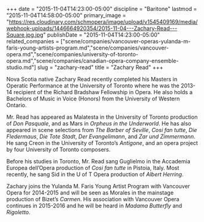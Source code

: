 +++
date = "2015-11-04T14:23:00-05:00"
discipline = "Baritone"
lastmod = "2015-11-04T14:58:00-05:00"
primary_image = "https://res.cloudinary.com/schmopera/image/upload/v1545409169/media/webhook-uploads/1446664920354/2015-11-04---Zachary-Read---Square.jpg.jpg"
publishDate = "2015-11-04T14:23:00-05:00"
related_companies = ["scene/companies/vancouver-operas-yulanda-m-faris-young-artists-program.md","scene/companies/vancouver-opera.md","scene/companies/university-of-toronto-opera.md","scene/companies/canadian-opera-company-ensemble-studio.md"]
slug = "zachary-read"
title = "Zachary Read"
+++

Nova Scotia native Zachary Read recently completed his Masters in Operatic Performance at the University of Toronto where he was the 2013-14 recipient of the Richard Bradshaw Fellowship in Opera. He also holds a Bachelors of Music in Voice (Honors) from the University of Western Ontario.

Mr. Read has appeared as Malatesta in the University of Toronto production of *Don Pasquale*, and as Mars in *Orpheus in the Underworld*. He has also appeared in scene selections from *The Barber of Seville*, *Cosi fan tutte*, *Die Fledermaus*, *Die Tote Stadt*, *Der Evangelimann*, and *Zar und Zimmermann*. He sang Creon in the University of Toronto’s *Antigone*, and an opera project by four University of Toronto composers.

Before his studies in Toronto, Mr. Read sang Guglielmo in the Accademia Europea dell’Opera production of *Cosi fan tutte* in Pistoia, Italy. Most recently, he sang Sid in the U of T Opera production of *Albert Herring*.

Zachary joins the Yulanda M. Faris Young Artist Program with Vancouver Opera for 2014-2015 and will be seen as Morales in the mainstage production of Bizet’s *Carmen*. His association with Vancouver Opera continues in 2015-2016 and he will be heard in *Madama Butterfly* and *Rigoletto*.
